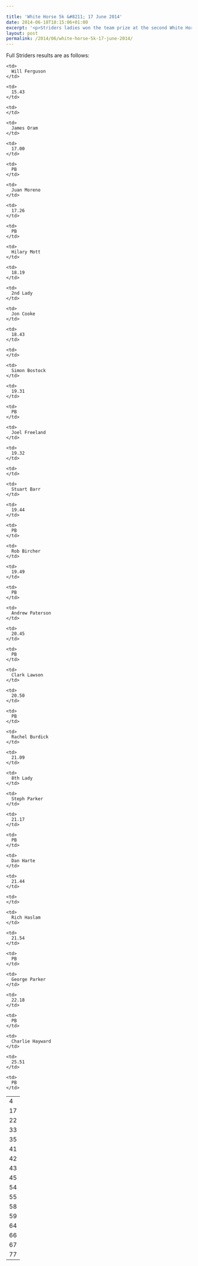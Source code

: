 ```yaml
---

title: 'White Horse 5k &#8211; 17 June 2014'
date: 2014-06-18T18:15:06+01:00
excerpt: '<p>Striders ladies won the team prize at the second White Horse 5k of the summer on 17 June 2014. This was a second straight victory for the ladies team following their victory in May.</p>'
layout: post
permalink: /2014/06/white-horse-5k-17-june-2014/
---
```

Full Striders results are as follows:

<table>
  <tr>
    <td>
      4
    </td>
    
    <td>
      Will Ferguson
    </td>
    
    <td>
      15.43
    </td>
    
    <td>
    </td>
  </tr>
  
  <tr>
    <td>
      17
    </td>
    
    <td>
      James Oram
    </td>
    
    <td>
      17.00
    </td>
    
    <td>
      PB
    </td>
  </tr>
  
  <tr>
    <td>
      22
    </td>
    
    <td>
      Juan Moreno
    </td>
    
    <td>
      17.26
    </td>
    
    <td>
      PB
    </td>
  </tr>
  
  <tr>
    <td>
      33
    </td>
    
    <td>
      Hilary Mott
    </td>
    
    <td>
      18.19
    </td>
    
    <td>
      2nd Lady
    </td>
  </tr>
  
  <tr>
    <td>
      35
    </td>
    
    <td>
      Jon Cooke
    </td>
    
    <td>
      18.43
    </td>
    
    <td>
    </td>
  </tr>
  
  <tr>
    <td>
      41
    </td>
    
    <td>
      Simon Bostock
    </td>
    
    <td>
      19.31
    </td>
    
    <td>
      PB
    </td>
  </tr>
  
  <tr>
    <td>
      42
    </td>
    
    <td>
      Joel Freeland
    </td>
    
    <td>
      19.32
    </td>
    
    <td>
    </td>
  </tr>
  
  <tr>
    <td>
      43
    </td>
    
    <td>
      Stuart Barr
    </td>
    
    <td>
      19.44
    </td>
    
    <td>
      PB
    </td>
  </tr>
  
  <tr>
    <td>
      45
    </td>
    
    <td>
      Rob Bircher
    </td>
    
    <td>
      19.49
    </td>
    
    <td>
      PB
    </td>
  </tr>
  
  <tr>
    <td>
      54
    </td>
    
    <td>
      Andrew Paterson
    </td>
    
    <td>
      20.45
    </td>
    
    <td>
      PB
    </td>
  </tr>
  
  <tr>
    <td>
      55
    </td>
    
    <td>
      Clark Lawson
    </td>
    
    <td>
      20.50
    </td>
    
    <td>
      PB
    </td>
  </tr>
  
  <tr>
    <td>
      58
    </td>
    
    <td>
      Rachel Burdick
    </td>
    
    <td>
      21.09
    </td>
    
    <td>
      8th Lady
    </td>
  </tr>
  
  <tr>
    <td>
      59
    </td>
    
    <td>
      Steph Parker
    </td>
    
    <td>
      21.17
    </td>
    
    <td>
      PB
    </td>
  </tr>
  
  <tr>
    <td>
      64
    </td>
    
    <td>
      Dan Harte
    </td>
    
    <td>
      21.44
    </td>
    
    <td>
    </td>
  </tr>
  
  <tr>
    <td>
      66
    </td>
    
    <td>
      Rich Haslam
    </td>
    
    <td>
      21.54
    </td>
    
    <td>
      PB
    </td>
  </tr>
  
  <tr>
    <td>
      67
    </td>
    
    <td>
      George Parker
    </td>
    
    <td>
      22.18
    </td>
    
    <td>
      PB
    </td>
  </tr>
  
  <tr>
    <td>
      77
    </td>
    
    <td>
      Charlie Hayward
    </td>
    
    <td>
      25.51
    </td>
    
    <td>
      PB
    </td>
  </tr>
</table>